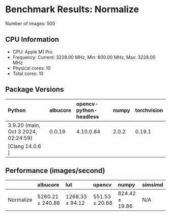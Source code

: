 # Benchmark Results: Normalize

Number of images: 500

## CPU Information

- CPU: Apple M1 Pro
- Frequency: Current: 3228.00 MHz, Min: 600.00 MHz, Max: 3228.00 MHz
- Physical cores: 10
- Total cores: 10

## Package Versions

| Python                                | albucore   | opencv-python-headless   | numpy   | torchvision   |
|:--------------------------------------|:-----------|:-------------------------|:--------|:--------------|
| 3.9.20 (main, Oct  3 2024, 02:24:59)  | 0.0.19     | 4.10.0.84                | 2.0.2   | 0.19.1        |
| [Clang 14.0.6 ]                       |            |                          |         |               |

## Performance (images/second)

|           | albucore         | lut             | opencv         | numpy          | simsimd   |
|:----------|:-----------------|:----------------|:---------------|:---------------|:----------|
| Normalize | 5260.21 ± 240.86 | 1268.33 ± 94.12 | 551.53 ± 20.68 | 824.42 ± 19.86 | N/A       |
